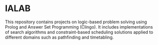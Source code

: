 # IALAB
This repository contains projects on logic-based problem solving using Prolog and Answer Set Programming (Clingo). It includes implementations of search algorithms and constraint-based scheduling solutions applied to different domains such as pathfinding and timetabling.
